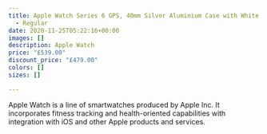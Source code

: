 ```yaml
---
title: Apple Watch Series 6 GPS, 40mm Silver Aluminium Case with White Sport Band
  - Regular
date: 2020-11-25T05:22:16+00:00
images: []
description: Apple Watch
price: "£539.00"
discount_price: "£479.00"
colors: []
sizes: []

---
```

Apple Watch is a line of smartwatches produced by Apple Inc. It incorporates fitness tracking and health-oriented capabilities with integration with iOS and other Apple products and services.